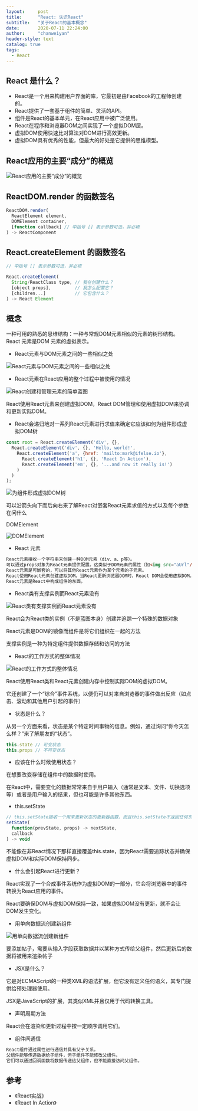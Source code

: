 ```yaml
---
layout:     post
title:      "React: 认识React"
subtitle:   "关于React的基本概念"
date:       2020-07-11 22:24:00
author:     "chanweiyan"
header-style: text
catalog: true
tags:
  - React
---
```


## React 是什么？

* React是一个用来构建用户界面的库，它最初是由Facebook的工程师创建的。
* React提供了一套基于组件的简单、灵活的API。
* 组件是React的基本单元，在React应用中被广泛使用。
* React在程序和浏览器DOM之间实现了一个虚拟DOM层。
* 虚拟DOM使用快速比对算法对DOM进行高效更新。
* 虚拟DOM具有优秀的性能，但最大的好处是它提供的思维模型。

## React应用的主要“成分”的概览

![React应用的主要“成分”的概览](https://tva1.sinaimg.cn/large/007S8ZIlly1ggnemjywnlj30by0hsdiq.jpg)

## ReactDOM.render 的函数签名

```jsx
ReactDOM.render(
  ReactElement element,
  DOMElement container,
  [function callback] // 中括号 [] 表示参数可选，非必填
) -> ReactComponent
```

## React.createElement 的函数签名

```jsx
// 中括号 [] 表示参数可选，非必填

React.createElement(
  String/ReactClass type, // 我在创建什么？
  [object props],         // 我怎么配置它？
  [children...]           // 它包含什么？
) -> React Element
```

## 概念

一种可用的熟悉的思维结构：一种与常规DOM元素相似的元素的树形结构。
React 元素是DOM 元素的虚拟表示。

* React元素与DOM元素之间的一些相似之处

![React元素与DOM元素之间的一些相似之处](https://tva1.sinaimg.cn/large/007S8ZIlly1ggo2ihgipoj30hs05mq3x.jpg)

* React元素在React应用的整个过程中被使用的情况

![React创建和管理元素的简单蓝图](https://tva1.sinaimg.cn/large/007S8ZIlly1ggo2j99r0vj30m8043wfo.jpg)

React使用React元素来创建虚拟DOM，React DOM管理和使用虚拟DOM来协调和更新实际DOM。

* React会递归地对一系列React元素进行求值来确定它应该如何为组件形成虚拟DOM树

```jsx
const root = React.createElement('div', {},
  React.createElement('div', {}, 'Hello, world!',
    React.createElement('a', {href: 'mailto:mark@ifelse.io'},
      React.createElement('h1', {}, 'React In Action'),
      React.createElement('em', {}, '...and now it really is!')
    )
  )
);
```

![为组件形成虚拟DOM树](https://tva1.sinaimg.cn/large/007S8ZIlly1ggo3jcoqm4j30m80b6q6u.jpg)

可以沿箭头向下而后向右来了解React对嵌套React元素求值的方式以及每个参数在问什么

DOMElement

![DOMElement](https://tva1.sinaimg.cn/large/007S8ZIlly1ggo3r4uebfj30hs06xjsn.jpg)

* React 元素

```html
React元素接收一个字符串来创建一种DOM元素（div、a、p等）。
可以通过props对象为React元素提供配置。这类似于DOM元素的属性（如<img src="aUrl"/>）。
React元素是可嵌套的，可以将其他React元素作为某个元素的子元素。
React使用React元素创建虚拟DOM。当React更新浏览器DOM时，React DOM会使用虚拟DOM。
React元素是React中构成组件的东西。
```

* React类有支撑实例而React元素没有

![React类有支撑实例而React元素没有](https://tva1.sinaimg.cn/large/007S8ZIlly1ggo96c7iacj30hs0ab40w.jpg)

React会为React类的实例（不是蓝图本身）创建并追踪一个特殊的数据对象

React元素是DOM的镜像而组件是将它们组织在一起的方法

支撑实例是一种为特定组件提供数据存储和访问的方法

* React的工作方式的整体情况

![React的工作方式的整体情况](https://tva1.sinaimg.cn/large/007S8ZIlly1ggoa43irykj30m808777a.jpg)

React使用React类和React元素创建内存中控制实际DOM的虚拟DOM。

它还创建了一个“综合”事件系统，以便仍可以对来自浏览器的事件做出反应（如点击、滚动和其他用户引起的事件）

* 状态是什么？

从另一个方面来看，状态是某个特定时间事物的信息。例如，通过询问“你今天怎么样？”来了解朋友的“状态”。

```jsx
this.state // 可变状态
this.props // 不可变状态
```

* 应该在什么时候使用状态？

在想要改变存储在组件中的数据时使用。

在React中，需要变化的数据常常来自于用户输入（通常是文本、文件、切换选项等）或者是用户输入的结果，但也可能是许多其他东西。

* this.setState

```jsx
// this.setState接收一个用来更新状态的更新器函数，而且this.setState不返回任何东西
setState(
  function(prevState, props) -> nextState,
  callback
) -> void
```

不能像在非React情况下那样直接覆盖this.state，因为React需要追踪状态并确保虚拟DOM和实际DOM保持同步。

* 什么会引起React进行更新？

React实现了一个合成事件系统作为虚拟DOM的一部分，它会将浏览器中的事件转换为React应用的事件。

React要确保DOM与虚拟DOM保持一致，如果虚拟DOM没有更新，就不会让DOM发生变化。

* 用单向数据流创建新组件

![用单向数据流创建新组件](https://tva1.sinaimg.cn/large/007S8ZIlly1ggobw0feylj30hs09amyb.jpg)

要添加帖子，需要从输入字段获取数据并以某种方式传给父组件，然后更新后的数据将被用来渲染帖子

* JSX是什么？

它是对ECMAScript的一种类XML的语法扩展，但它没有定义任何语义，其专门提供给预处理器使用。

JSX是JavaScript的扩展，其类似XML并且仅用于代码转换工具。

* 声明周期方法

React会在渲染和更新过程中按一定顺序调用它们。

* 组件间通信

```html
React组件通过属性进行通信并具有父子关系。
父组件能够传递数据给子组件，但子组件不能修改父组件。
它们可以通过回调函数将数据传递给父组件，但不能直接访问父组件。
```

## 参考

* 《React实战》
* 《React In Action》
